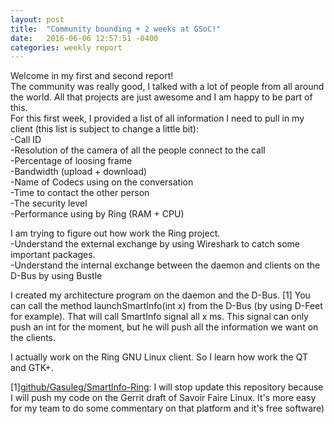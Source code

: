 ```yaml
---
layout: post
title:  "Community bounding + 2 weeks at GSoC!"
date:   2016-06-06 12:57:51 -0400
categories: weekly report
---
```

<p>Welcome in my first and second report!<br/>
The community was really good, I talked with a lot of people from all around the world. All that projects are just awesome and I am happy to be part of this.<br/>
For this first week, I provided a list of all information I need to pull in my client (this list is subject to change a little bit):<br/>
-Call ID <br/>
-Resolution of the camera of all the people connect to the call<br/>
-Percentage of loosing frame<br/>
-Bandwidth (upload + download)<br/>
-Name of Codecs using on the conversation<br/>
-Time to contact the other person<br/>
-The security level<br/>
-Performance using by Ring (RAM + CPU)<br/></p>

<p>I am trying to figure out how work the Ring project.<br/>
-Understand the external exchange by using Wireshark to catch some important packages.<br/>
-Understand the internal exchange between the daemon and clients on the D-Bus by using Bustle<br/></p>

<p>I created my architecture program on the daemon and the D-Bus. [1] You can call the method launchSmartInfo(int x) from the D-Bus (by using D-Feet for example). That will call SmartInfo signal all x ms. This signal can only push an int for the moment, but he will push all the information we want on the clients.</p>

<p>I actually work on the Ring GNU Linux client. So I learn how work the QT and GTK+.</p>

<p>[1]<a href="https://github.com/Gasuleg/Smartlnfo-Ring">github/Gasuleg/Smartlnfo-Ring</a>: I will stop update this repository because I will push my code on the Gerrit draft of Savoir Faire Linux. It's more easy for my team to do some commentary on that platform and it's free software)</p>
